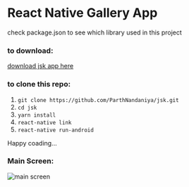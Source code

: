 # React Native Gallery App

check package.json to see which library used in this project

### to download:

[download jsk app here](https://drive.google.com/open?id=1lNuip9ymI5ydgqIczasOkqLoL0i_LO3k)

### to clone this repo:

1. ``` git clone https://github.com/ParthNandaniya/jsk.git ```
1. ``` cd jsk ```
1. ``` yarn install ```
1. ``` react-native link ```
1. ``` react-native run-android ```

Happy coading...

### Main Screen:

![main screen](https://user-images.githubusercontent.com/30195101/43642228-61742e18-9744-11e8-8c20-17a4edc1a954.png)
